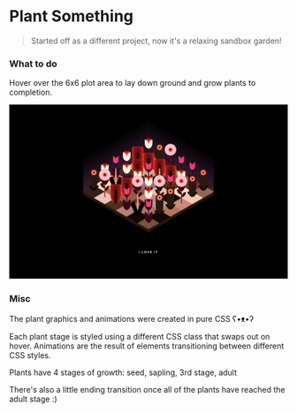 # Plant Something
> Started off as a different project, now it's a relaxing sandbox garden!

### What to do
Hover over the 6x6 plot area to lay down ground and grow plants to completion.

![Screenshot of Plant Something](https://github.com/songeunyou/plant-something/blob/master/plant-something-endscreen.png)

### Misc
The plant graphics and animations were created in pure CSS ʕ•ᴥ•ʔ

Each plant stage is styled using a different CSS class that swaps out on hover. Animations are the result of elements transitioning between different CSS styles.

Plants have 4 stages of growth: seed, sapling, 3rd stage, adult

There's also a little ending transition once all of the plants have reached the adult stage :)
